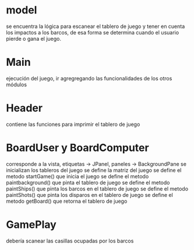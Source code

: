 # model
se encuentra la lógica para escanear el tablero de juego y tener 
en cuenta los impactos a los barcos, de esa forma se determina cuando el usuario 
pierde o gana el juego.

# Main
ejecución del juego, ir agregregando las funcionalidades de los otros módulos

# Header
contiene las funciones para imprimir el tablero de juego

# BoardUser y BoardComputer
corresponde a la vista, etiquetas -> JPanel, paneles -> BackgroundPane
se inicializan los tableros del juego
se define la matriz del juego
se define el metodo startGame() que inicia el juego
se define el metodo paintbackground() que pinta el tablero de juego
se define el metodo paintShips() que pinta los barcos en el tablero de juego
se define el metodo paintShots() que pinta los disparos en el tablero de juego
se define el metodo getBoard() que retorna el tablero de juego

# GamePlay
debería scanear las casillas ocupadas por los barcos





